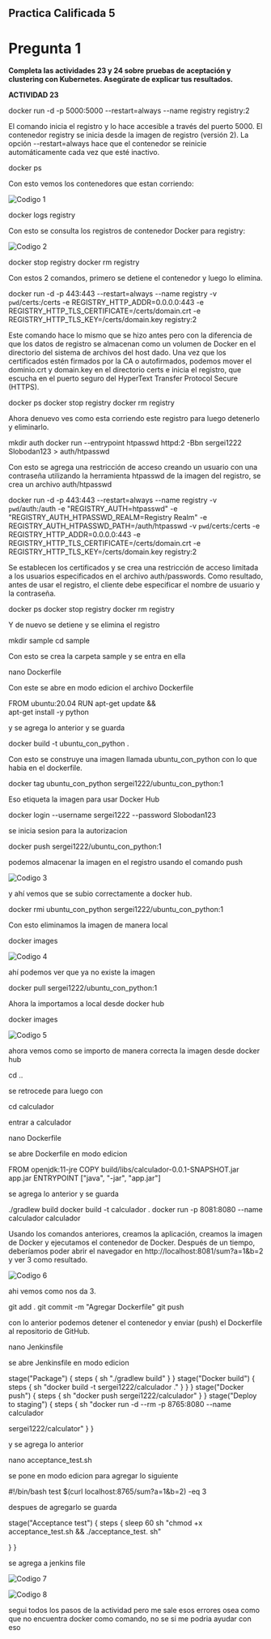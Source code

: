 ## Practica Calificada 5

# Pregunta 1
**Completa las actividades 23 y 24 sobre pruebas de aceptación y clustering con Kubernetes. Asegúrate de explicar tus resultados.**

**ACTIVIDAD 23**

docker run -d -p 5000:5000 --restart=always --name registry registry:2

El comando inicia el registro y lo hace accesible a través del puerto 5000. El contenedor registry se inicia
desde la imagen de registro (versión 2). La opción --restart=always hace que el contenedor se reinicie
automáticamente cada vez que esté inactivo.

docker ps

Con esto vemos los contenedores que estan corriendo:

![Codigo 1](./img/pregunta1-1.png)


docker logs registry

Con esto se consulta los registros de contenedor Docker para registry:

![Codigo 2](./img/pregunta1-2.png)


docker stop registry
docker rm registry

Con estos 2 comandos, primero se detiene el contenedor y luego lo elimina.

docker run -d -p 443:443 --restart=always --name registry -v `pwd`/certs:/certs -e REGISTRY_HTTP_ADDR=0.0.0.0:443 -e REGISTRY_HTTP_TLS_CERTIFICATE=/certs/domain.crt -e REGISTRY_HTTP_TLS_KEY=/certs/domain.key registry:2
 
Este comando hace lo mismo que se hizo antes pero con la diferencia de que los datos de registro se almacenan como un volumen de Docker en el directorio del sistema de archivos del host dado. Una vez que los certificados estén firmados por la CA o autofirmados, podemos mover el dominio.crt y domain.key en el directorio certs e inicia el registro, que escucha en el puerto seguro del HyperText Transfer Protocol Secure (HTTPS).

docker ps
docker stop registry
docker rm registry

Ahora denuevo ves como esta corriendo este registro para luego detenerlo y eliminarlo.

mkdir auth
docker run --entrypoint htpasswd httpd:2 -Bbn sergei1222 Slobodan123 > auth/htpasswd

Con esto se agrega una restricción de acceso creando un usuario con una contraseña utilizando la herramienta htpasswd de la imagen del registro, se crea un archivo auth/htpasswd

docker run -d -p 443:443 --restart=always --name registry -v `pwd`/auth:/auth -e "REGISTRY_AUTH=htpasswd" -e "REGISTRY_AUTH_HTPASSWD_REALM=Registry Realm" -e REGISTRY_AUTH_HTPASSWD_PATH=/auth/htpasswd -v `pwd`/certs:/certs -e REGISTRY_HTTP_ADDR=0.0.0.0:443 -e REGISTRY_HTTP_TLS_CERTIFICATE=/certs/domain.crt -e REGISTRY_HTTP_TLS_KEY=/certs/domain.key registry:2
 
Se establecen los certificados y se crea una restricción de acceso limitada a los usuarios especificados en el archivo auth/passwords. Como resultado, antes de usar el registro, el cliente debe especificar el nombre de usuario y la contraseña.


docker ps
docker stop registry
docker rm registry

Y de nuevo se detiene y se elimina el registro 

mkdir sample
cd sample

Con esto se crea la carpeta sample y se entra en ella 

nano Dockerfile

Con este se abre en modo edicion el archivo Dockerfile

FROM ubuntu:20.04
RUN apt-get update && \
    apt-get install -y python

y se agrega lo anterior y se guarda 

docker build -t ubuntu_con_python .

Con esto se construye una imagen llamada ubuntu_con_python con lo que habia en el dockerfile.

docker tag ubuntu_con_python sergei1222/ubuntu_con_python:1

Eso etiqueta la imagen para usar Docker Hub 

docker login --username sergei1222 --password Slobodan123

se inicia sesion para la autorizacion 

docker push sergei1222/ubuntu_con_python:1

podemos almacenar la imagen en el registro usando el comando push

![Codigo 3](./img/pregunta1-3.png)

y ahí vemos que se subio correctamente a docker hub.

docker rmi ubuntu_con_python sergei1222/ubuntu_con_python:1

Con esto eliminamos la imagen de manera local 

docker images

![Codigo 4](./img/pregunta1-4.png)

ahí podemos ver que ya no existe la imagen

docker pull sergei1222/ubuntu_con_python:1

Ahora la importamos a local desde docker hub 

docker images

![Codigo 5](./img/pregunta1-5.png)

ahora vemos como se importo de manera correcta la imagen desde docker hub 

cd ..

se retrocede para luego con 

cd calculador

entrar a calculador 

nano Dockerfile

se abre Dockerfile en modo edicion 

FROM openjdk:11-jre
COPY build/libs/calculador-0.0.1-SNAPSHOT.jar app.jar
ENTRYPOINT ["java", "-jar", "app.jar"]

se agrega lo anterior y se guarda 

./gradlew build
docker build -t calculador .
docker run -p 8081:8080 --name calculador calculador


Usando los comandos anteriores, creamos la aplicación, creamos la imagen de Docker y ejecutamos el
contenedor de Docker. Después de un tiempo, deberíamos poder abrir el navegador en
http://localhost:8081/sum?a=1&b=2 y ver 3 como resultado.


![Codigo 6](./img/pregunta1-6.png)

ahi vemos como nos da 3. 

git add .
git commit -m "Agregar Dockerfile"
git push

con lo anterior podemos detener el contenedor y enviar (push) el Dockerfile al repositorio de GitHub.

nano Jenkinsfile

se abre Jenkinsfile en modo edicion

stage("Package") {
steps {
sh "./gradlew build"
}
}
stage("Docker build") {
steps {
sh "docker build -t sergei1222/calculador ."
}
}
}
stage("Docker push") {
steps {
sh "docker push sergei1222/calculador"
}
}
stage("Deploy to staging") {
steps {
sh "docker run -d --rm -p 8765:8080 --name calculador

sergei1222/calculator"
}
}

y se agrega lo anterior

nano acceptance_test.sh

se pone en modo edicion para agregar lo siguiente 

#!/bin/bash
test $(curl localhost:8765/sum?a=1\&b=2) -eq 3

despues de agregarlo se guarda 

stage("Acceptance test") {
steps {
sleep 60
sh "chmod +x acceptance_test.sh && ./acceptance_test.
sh"

}
}

se agrega a jenkins file


![Codigo 7](./img/pregunta1-7.png)

![Codigo 8](./img/pregunta1-8.png)

segui todos los pasos de la actividad pero me sale esos errores osea como que no encuentra docker como comando, no se si me podria ayudar con eso 


